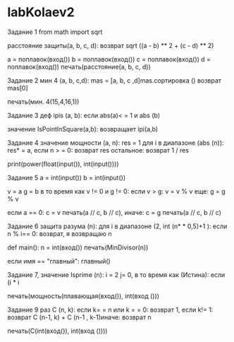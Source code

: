 # labKolaev2

Задание 1 from math import sqrt

расстояние защиты(a, b, c, d): возврат sqrt ((a - b) ** 2 + (c - d) ** 2)

a = поплавок(вход()) b = поплавок(вход()) c = поплавок(вход()) d = поплавок(вход()) печать(расстояние(a, b, c, d)) 

Задание 2 мин 4 (a, b, c,d): mas = [a, b, c ,d]mas.сортировка () возврат mas[0]

печать(мин. 4(15,4,16,1)) 

Задание 3 деф ipis (a, b): если abs(a)< = 1 и abs (b)

значение IsPointInSquare(a,b): возвращает ipi(a,b) 

Задание 4 значение мощности (a, n): res = 1 для i в диапазоне (abs (n)): res* = a, если n > = 0: возврат res остальное: возврат 1 / res

print(power(float(input()), int(input())))

Задание 5 a = int(input()) b = int(input())

v = a g = b в то время как v != 0 и g != 0: если v > g: v = v % v еще: g = g % v

если a == 0: c = v печать(a // c, b // c), иначе: c = g печать(a // c, b // c) 

Задание 6 защита разума (n): для i в диапазоне (2, int (n* * 0,5)+1 ): если n % i== 0: возврат, я возвращаю n

def main(): n = int(вход()) печать(MinDivisor(n))

если имя == "главный": главный()

Задание 7, значение Isprime (n): i = 2 j= 0, в то время как (Истина): если (i * i

печать(мощность(плавающая(вход()), int(вход ()))

Задание 9 раз C (n, k): если k= = n или k = = 0: возврат 1, если k!= 1: возврат C (n-1, k) + C (n-1 , k-1)иначе: возврат n

печать(C(int(вход()), int(вход ())))
